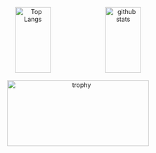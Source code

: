 <p align="center"> 
  <img alt="Top Langs" height="150px" width="40%" src="https://github-readme-stats.vercel.app/api/top-langs/?username=ayumukawai&layout=compact&count_private=true&show_icons=true&theme=tokyonight" />
  <img alt="github stats" height="150px" width="40%" src="https://github-readme-stats.vercel.app/api?username=ayumukawai&show_icons=true&theme=tokyonight" />
</p>
<p align="center">
  <img alt="trophy" height="150px" width="80%" src="https://github-profile-trophy.vercel.app/?username=ayumukawai&layout=compact&theme=algolia&column=7"/>
<p/>
<!--
**ayumukawai/ayumukawai** is a ✨ _special_ ✨ repository because its `README.md` (this file) appears on your GitHub profile.


Here are some ideas to get you started:

- 🔭 I’m currently working on ...
- 🌱 I’m currently learning ...
- 👯 I’m looking to collaborate on ...
- 🤔 I’m looking for help with ...
- 💬 Ask me about ...
- 📫 How to reach me: ...
- 😄 Pronouns: ...
- ⚡ Fun fact: ...
-->

### ユーザー定義関数とは
「ユーザー定義関数」とは、一言で言うと「プログラマーが自分で作成した関数」のことです。ユーザーが独自の処理をまとめ、再利用可能な形で関数として定義します。

### 簡単な具体例
例えば、自分が開発しているプロジェクト内で同じ処理を繰り返し行うケースがあったとします。ここでは分かりやすく、プロジェクトの中で簡単な足し算を100回おこなうとしましょう。

足し算の処理をするたびに関数を記述していては100個も別の関数を書くことになるので大変です。また、後で計算の方法を足し算から掛け算に変更することになったら、また100箇所修正をする必要があります。

そのような手間を省くために、計算したい任意の数字を引数として渡せるようにした、足し算を行う関数をあらかじめ一つだけ作っておき、プロジェクト内で使いまわせるようにしておくと便利です。

このようにしておけば、足し算の処理が必要になったらいつも同じ関数を呼び出せばいいですし、後で計算方法を掛け算に変更することになっても変更が一か所だけで済みます。

簡単な足し算であればプログラミング言語があらかじめ用意している関数を用いれば問題ありませんが、複雑な計算やUIの処理などについては毎回関数を記述するのではなく、独自に定義した関数を使いまわした方が効率的です。

このように、プロジェクト内で同じ処理が何度か出てくる場合はユーザ定義関数を作成して、機能の実装や修正をしやすくすることができます。

### コードの具体例
二つの数字を足して、その後に2倍して、3で割った余りを求める関数を作成してみます。

```php
<?php
function customCalculation($num1, $num2) {
    $result = ($num1 + $num2) * 2;
    $remainder = $result % 3;
    return $remainder;
}

// 関数の呼び出し
$result = customCalculation(5, 7);
echo "Result: $result";
?>
